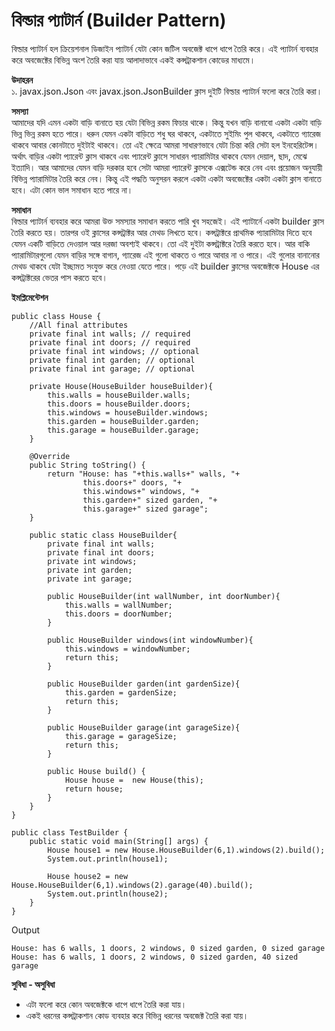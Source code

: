 # বিল্ডার প্যাটার্ন (Builder Pattern)              
বিল্ডার প্যাটার্ন হল ক্রিয়েশনাল ডিজাইন প্যাটার্ন যেটা কোন জটিল অবজেক্ট ধাপে ধাপে তৈরি করে। এই প্যাটার্ন ব্যবহার করে অবজেক্টের বিভিন্ন অংশ তৈরি করা যায় আলাদাভাবে একই কন্সট্রাকশান কোডের মাধ্যমে।            
 
**উদাহরন**                    
১. javax.json.Json এবং javax.json.JsonBuilder ক্লাস দুইটি বিল্ডার প্যাটার্ন ফলো করে তৈরি করা।           

**সমস্যা**         
আমাদের যদি এমন একটা বাড়ি বানাতে হয় যেটা বিভিন্ন রকম ফিচার থাকে। কিন্তু যখন বাড়ি বানাবো একটা একটা বাড়ি ভিন্ন ভিন্ন রকম হতে পারে। ধরুন যেমন একটা বাড়িতে শধু ঘর থাকবে, একটাতে সুইমিং পুল থাকবে, একটাতে গ্যারেজ থাকবে আবার কোনটাতে দুইটাই থাকবে। তো এই ক্ষেত্রে আমরা সাধারণভাবে যেটা চিন্তা করি সেটা হল ইনহেরিটেন্স। অর্থাৎ বাড়ির একটা প্যারেন্ট ক্লাস থাকবে এবং প্যারেন্ট ক্লাসে সাধারন প্যারামিটার থাকবে যেমন দেয়াল, ছাদ, মেঝে ইত্যাদি। আর আমাদের যেমন বাড়ি দরকার হবে সেটা আমরা প্যারেন্ট ক্লাসকে এক্সটেন্ড করে নেব এবং প্রয়োজন অনুযায়ী বিভিন্ন প্যারামিটার তৈরি করে নেব। কিন্তু এই পদ্ধতি অনুসরন করলে একটা একটা অবজেক্টের একটা একটা ক্লাস বানাতে হবে। এটা কোন ভাল সমাধান হতে পারে না।                        

**সমাধান**                                     
বিল্ডার প্যাটার্ন ব্যবহার করে আমরা উক্ত সমস্যার সমাধান করতে পারি খুব সহজেই। এই প্যাটার্নে একটা builder ক্লাস তৈরি করতে হয়। তারপর ওই ক্লাসের কন্সট্রাক্টর আর মেথড লিখতে হবে। কন্সট্রাক্টরে প্রাথমিক প্যারামিটার দিতে হবে যেমন একটি বাড়িতে দেওয়াল আর দরজা অবশ্যই থাকবে। তো এই দুইটা কন্সট্রাক্টরে তৈরি করতে হবে। আর বাকি প্যারামিটারগুলো যেমন বাড়ির সঙ্গে বাগান, গ্যারেজ এই গুলো থাকতে ও পারে আবার না ও পারে। এই গুলোর বানানোর মেথড থাকবে যেটা ইচ্ছামত সংযুক্ত করে নেওয়া যেতে পারে। পড়ে এই builder ক্লাসের অবজেক্টকে House এর কন্সট্রাক্টরের ভেতর পাস করতে হবে।                                             

**ইমপ্লিমেন্টেশন**                

```
public class House {
    //All final attributes
    private final int walls; // required
    private final int doors; // required
    private final int windows; // optional
    private final int garden; // optional
    private final int garage; // optional

    private House(HouseBuilder houseBuilder){
        this.walls = houseBuilder.walls;
        this.doors = houseBuilder.doors;
        this.windows = houseBuilder.windows;
        this.garden = houseBuilder.garden;
        this.garage = houseBuilder.garage;
    }

    @Override
    public String toString() {
        return "House: has "+this.walls+" walls, "+
                this.doors+" doors, "+
                this.windows+" windows, "+
                this.garden+" sized garden, "+
                this.garage+" sized garage";
    }

    public static class HouseBuilder{
        private final int walls;
        private final int doors;
        private int windows;
        private int garden;
        private int garage;

        public HouseBuilder(int wallNumber, int doorNumber){
            this.walls = wallNumber;
            this.doors = doorNumber;
        }

        public HouseBuilder windows(int windowNumber){
            this.windows = windowNumber;
            return this;
        }

        public HouseBuilder garden(int gardenSize){
            this.garden = gardenSize;
            return this;
        }

        public HouseBuilder garage(int garageSize){
            this.garage = garageSize;
            return this;
        }

        public House build() {
            House house =  new House(this);
            return house;
        }
    }
}
```

```
public class TestBuilder {
    public static void main(String[] args) {
        House house1 = new House.HouseBuilder(6,1).windows(2).build();
        System.out.println(house1);

        House house2 = new House.HouseBuilder(6,1).windows(2).garage(40).build();
        System.out.println(house2);
    }
}
```

Output               
```
House: has 6 walls, 1 doors, 2 windows, 0 sized garden, 0 sized garage
House: has 6 walls, 1 doors, 2 windows, 0 sized garden, 40 sized garage
```


**সুবিধা - অসুবিধা**              
* এটা ফলো করে কোন অবজেক্টকে ধাপে ধাপে তৈরি করা যায়।                    
* একই ধরনের কন্সট্রাকশান কোড ব্যবহার করে বিভিন্ন ধরনের অবজেক্ট তৈরি করা যায়।     

